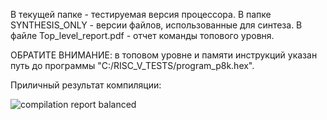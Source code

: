 В текущей папке - тестируемая версия процессора.
В папке SYNTHESIS_ONLY - версии файлов, использованные для синтеза.
В файле Top_level_report.pdf - отчет команды топового уровня.

ОБРАТИТЕ ВНИМАНИЕ: в топовом уровне и памяти инструкций указан путь до программы "C:/RISC_V_TESTS/program_p8k.hex".

Приличный результат компиляции:

![compilation report balanced](https://github.com/user-attachments/assets/7928bc9e-199b-4ddc-98a7-6707ba7371ad)


